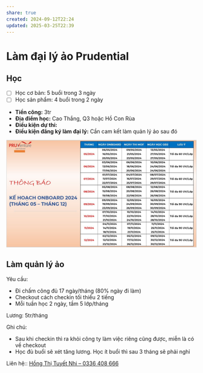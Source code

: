 ```yaml
---
share: true
created: 2024-09-12T22:24
updated: 2025-03-25T22:39
---
```

# Làm đại lý ảo Prudential
## Học
- [ ] Học cơ bản: 5 buổi trong 3 ngày
- [ ] Học sản phẩm: 4 buổi trong 2 ngày

- **Tiền công:** 3tr
- **Địa điểm học:** Cao Thắng, Q3 hoặc Hồ Con Rùa
- **Điều kiện dự thi:** 
- **Điều kiện đăng ký làm đại lý:** Cần cam kết làm quản lý ảo sau đó

![Lịch đào tạo Prudential.png](../../../../../../../assets/attachments/L%E1%BB%8Bch%20%C4%91%C3%A0o%20t%E1%BA%A1o%20Prudential.png)

## Làm quản lý ảo
Yêu cầu:
- Đi chấm công đủ 17 ngày/tháng (80% ngày đi làm) 
- Checkout cách checkin tối thiểu 2 tiếng
- Mỗi tuần học 2 ngày, tầm 5 lớp/tháng

Lương: 5tr/tháng

Ghi chú:
- Sau khi checkin thì ra khỏi công ty làm việc riêng cũng được, miễn là có về checkout
- Học đủ buổi sẽ xét tăng lương. Học ít buổi thì sau 3 tháng sẽ phải nghỉ

Liên hệ:: [Hồng Thị Tuyết Nhi – 0336 408 666](../../../../../../../%F0%9F%93%90D%E1%BB%B1%20%C3%A1n/%CE%9E%20Ng%C6%B0%E1%BB%9Di%20ch%C6%A1i/H%E1%BB%93ng%20Th%E1%BB%8B%20Tuy%E1%BA%BFt%20Nhi.md)
